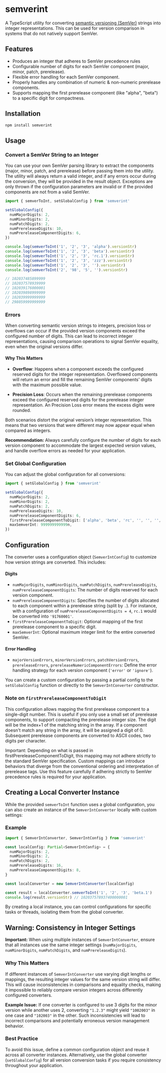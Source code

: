 # semverint

A TypeScript utility for converting [semantic versioning (SemVer)](https://semver.org) strings into integer representations. This
can be used for version comparison in systems that do not natively support SemVer.

## Features

- Produces an integer that adheres to SemVer precedence rules
- Configurable number of digits for each SemVer component (major, minor, patch, prerelease).
- Flexible error handling for each SemVer component.
- Properly handles any combination of numeric & non-numeric prerelease components.
- Supports mapping the first prerelease component (like "alpha", "beta") to a specific digit for compactness.

## Installation

```bash
npm install semverint
```

## Usage

### Convert a SemVer String to an Integer

You can use your own SemVer parsing library to extract the components (major, minor, patch, and prerelease) before passing them
into the utility. The utility will always return a valid integer, and if any errors occur during the conversion, they will be
provided in the result object. Exceptions are only thrown if the configuration parameters are invalid or if the provided
components are not from a valid SemVer.

```typescript
import { semverToInt, setGlobalConfig } from 'semverint'

setGlobalConfig({
  numMajorDigits: 2,
  numMinorDigits: 2,
  numPatchDigits: 2,
  numPrereleaseDigits: 10,
  numPrereleaseComponentDigits: 6,
})

console.log(semverToInt('1', '2', '3', 'alpha').versionStr)
console.log(semverToInt('1', '2', '3', 'beta').versionStr)
console.log(semverToInt('1', '2', '3', 'rc.1').versionStr)
console.log(semverToInt('1', '2', '3', 'zzz').versionStr)
console.log(semverToInt('1', '2', '3', '').versionStr)
console.log(semverToInt('2', '98', '5', '').versionStr)

// 102037485899999
// 102037578939999
// 102039176000001
// 102039898999999
// 102039999999999
// 298059999999999
```

### Errors

When converting semantic version strings to integers, precision loss or overflows can occur if the provided version components
exceed the configured number of digits. This can lead to incorrect integer representations, causing comparison operations to
signal SemVer equality, even when the original versions differ.

#### Why This Matters

- **Overflow**: Happens when a component exceeds the configured reserved digits for the integer representation. Overflowed
  components will return an error and fill the remaining SemVer components' digits with the maximum possible value.

- **Precision Loss**: Occurs when the remaining prerelease components exceed the configured reserved digits for the prerelease
  integer representation. An Precision Loss error means the excess digits were rounded.

Both scenarios distort the original version’s integer representation. This means that two versions that were different may now
appear equal when compared as integers.

**Recommendation:** Always carefully configure the number of digits for each version component to accommodate the largest expected
version values, and handle overflow errors as needed for your application.

### Set Global Configuration

You can adjust the global configuration for all conversions:

```typescript
import { setGlobalConfig } from 'semverint'

setGlobalConfig({
  numMajorDigits: 2,
  numMinorDigits: 2,
  numPatchDigits: 2,
  numPrereleaseDigits: 10,
  numPrereleaseComponentDigits: 6,
  firstPrereleaseComponentToDigit: ['alpha', 'beta', 'rc', '', '', '', '', '', ''],
  maxSemverInt: 999999999999n,
})
```

## Configuration

The converter uses a configuration object (`SemverIntConfig`) to customize how version strings are converted. This includes:

#### Digits

- `numMajorDigits`, `numMinorDigits`, `numPatchDigits`, `numPrereleaseDigits`, `numPrereleaseComponentDigits`: The number of
  digits reserved for each version component.
- `numPrereleaseComponentDigits`: Specifies the number of digits allocated to each component within a prerelease string (split by
  `.`). For instance, with a configuration of `numPrereleaseComponentDigits = 4`, `rc.1` would be converted into `'91760001'`.
- `firstPrereleaseComponentToDigit`: Optional mapping of the first prerelease component to a specific digit.
- `maxSemverInt`: Optional maximum integer limit for the entire converted SemVer.

#### Error Handling

- `majorVersionErrors`, `minorVersionErrors`, `patchVersionErrors`, `prereleaseErrors`, `prereleaseNumericComponentErrors`: Define
  the error handling strategy for each version component (`'error'` or `'ignore'`).

You can create a custom configuration by passing a partial config to the `setGlobalConfig` function or directly to the
`SemverIntConverter` constructor.

### Note on `firstPrereleaseComponentToDigit`

This configuration allows mapping the first prerelease component to a single-digit number. This is useful if you only use a small
set of prerelease components, to support compacting the prerelease integer size. The digit will be the index+1 of the matching
string in the array. If a component doesn't match any string in the array, it will be assigned a digit of 0. Subsequent prerelease
components are converted to ASCII codes, two digits per character.

Important: Depending on what is passed in firstPrereleaseComponentToDigit, this mapping may not adhere strictly to the standard
SemVer specification. Custom mappings can introduce behaviors that diverge from the conventional ordering and interpretation of
prerelease tags. Use this feature carefully if adhering strictly to SemVer precedence rules is required for your application.

## Creating a Local Converter Instance

While the provided `semverToInt` function uses a global configuration, you can also create an instance of the `SemverIntConverter`
locally with custom settings:

### Example

```typescript
import { SemverIntConverter, SemverIntConfig } from 'semverint'

const localConfig: Partial<SemverIntConfig> = {
  numMajorDigits: 2,
  numMinorDigits: 2,
  numPatchDigits: 2,
  numPrereleaseDigits: 16,
  numPrereleaseComponentDigits: 8,
}

const localConverter = new SemverIntConverter(localConfig)

const result = localConverter.semverToInt('1', '2', '3', 'beta.1')
console.log(result.versionStr) // 102037578937400000001
```

By creating a local instance, you can control configurations for specific tasks or threads, isolating them from the global
converter.

## Warning: Consistency in Integer Settings

**Important:** When using multiple instances of `SemverIntConverter`, ensure that all instances use the same integer settings
(`numMajorDigits`, `numMinorDigits`, `numPatchDigits`, and `numPrereleaseDigits`).

### Why This Matters

If different instances of `SemverIntConverter` use varying digit lengths or mappings, the resulting integer values for the same
version string will differ. This will cause inconsistencies in comparisons and equality checks, making it impossible to reliably
compare version integers across differently configured converters.

**Example Issue:** If one converter is configured to use 3 digits for the minor version while another uses 2, converting `"1.2.3"`
might yield `"1002003"` in one case and `"102003"` in the other. Such inconsistencies will lead to incorrect comparisons and
potentially erroneous version management behavior.

### Best Practice

To avoid this issue, define a common configuration object and reuse it across all converter instances. Alternatively, use the
global converter (`setGlobalConfig`) for all version conversion tasks if you require consistency throughout your application.
